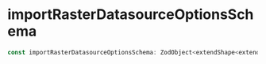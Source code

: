 # importRasterDatasourceOptionsSchema

```ts
const importRasterDatasourceOptionsSchema: ZodObject<extendShape<extendShape<object, object>, object>, "strip", ZodTypeAny, object, object>;
```
